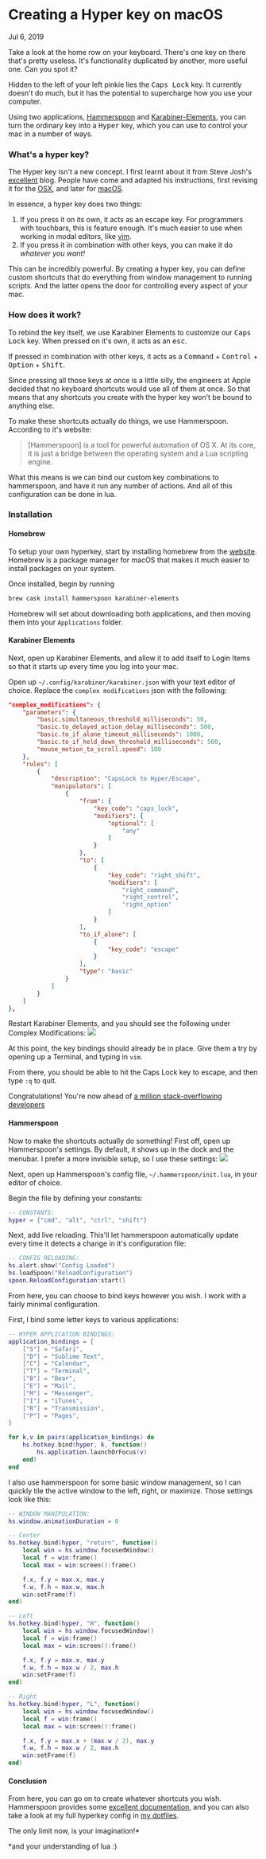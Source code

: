 # Creating a Hyper key on macOS
<time>Jul 6, 2019</time>

Take a look at the home row on your keyboard. There's one key on there that's pretty useless. It's functionality duplicated by another, more useful one. Can you spot it?

Hidden to the left of your left pinkie lies the <kbd>Caps Lock</kbd> key. It currently doesn't do much, but it has the potential to supercharge how you use your computer.

Using two applications, [Hammerspoon](https://www.hammerspoon.org) and [Karabiner-Elements](https://github.com/tekezo/Karabiner-Elements), you can turn the ordinary key into a <kbd>Hyper</kbd> key, which you can use to control your mac in a number of ways.

### What's a hyper key?

The Hyper key isn't a new concept. I first learnt about it from Steve Josh's [excellent](http://stevelosh.com/blog/2012/10/a-modern-space-cadet/) blog. People have come and adapted his instructions, first revising it for the [OSX](https://brettterpstra.com/2012/12/08/a-useful-caps-lock-key/), and later for [macOS](https://brettterpstra.com/2017/06/15/a-hyper-key-with-karabiner-elements-full-instructions/).

In essence, a hyper key does two things:

1. If you press it on its own, it acts as an escape key. For programmers with touchbars, this is feature enough. It's much easier to use when working in modal editors, like [vim](https://www.vim.org).
2. If you press it in combination with other keys, you can make it do _whatever you want!_

This can be incredibly powerful. By creating a hyper key, you can define custom shortcuts that do everything from window management to running scripts. And the latter opens the door for controlling every aspect of your mac.

### How does it work?

To rebind the key itself, we use Karabiner Elements to customize our <kbd>Caps Lock</kbd> key. When pressed on it's own, it acts as an <kbd>esc</kbd>. 

If pressed in combination with other keys, it acts as a <kbd>Command</kbd> + <kbd>Control</kbd> + <kbd>Option</kbd> + <kbd>Shift</kbd>. 

Since pressing all those keys at once is a little silly, the engineers at Apple decided that no keyboard shortcuts would use all of them at once. So that means that any shortcuts you create with the hyper key won't be bound to anything else.

To make these shortcuts actually do things, we use Hammerspoon. According to it's website: 

> [Hammerspoon] is a tool for powerful automation of OS X. At its core, it is just a bridge between the operating system and a Lua scripting engine. 

What this means is we can bind our custom key combinations to hammerspoon, and have it run any number of actions. And all of this configuration can be done in lua.

### Installation

#### Homebrew

To setup your own hyperkey, start by installing homebrew from the [website](https://brew.sh). Homebrew is a package manager for macOS that makes it much easier to install packages on your system.

Once installed, begin by running
```bash
brew cask install hammerspoon karabiner-elements
```

Homebrew will set about downloading both applications, and then moving them into your `Applications` folder.

#### Karabiner Elements

Next, open up Karabiner Elements, and allow it to add itself to Login Items so that it starts up every time you log into your mac.

Open up `~/.config/karabiner/karabiner.json` with your text editor of choice. Replace the `complex modifications` json with the following:

```json
"complex_modifications": {
    "parameters": {
        "basic.simultaneous_threshold_milliseconds": 50,
        "basic.to_delayed_action_delay_milliseconds": 500,
        "basic.to_if_alone_timeout_milliseconds": 1000,
        "basic.to_if_held_down_threshold_milliseconds": 500,
        "mouse_motion_to_scroll.speed": 100
    },
    "rules": [
        {
            "description": "CapsLock to Hyper/Escape",
            "manipulators": [
                {
                    "from": {
                        "key_code": "caps_lock",
                        "modifiers": {
                            "optional": [
                                "any"
                            ]
                        }
                    },
                    "to": [
                        {
                            "key_code": "right_shift",
                            "modifiers": [
                                "right_command",
                                "right_control",
                                "right_option"
                            ]
                        }
                    ],
                    "to_if_alone": [
                        {
                            "key_code": "escape"
                        }
                    ],
                    "type": "basic"
                }
            ]
        }
    ]
},
```

Restart Karabiner Elements, and you should see the following under Complex Modifications:
![](https://i.imgur.com/wqfowjW.png)

At this point, the key bindings should already be in place. Give them a try by opening up a Terminal, and typing in `vim`.

From there, you should be able to hit the <kbr>Caps Lock</kbr> key to escape, and then type `:q` to quit. 

Congratulations! You're now ahead of [a million stack-overflowing developers](https://stackoverflow.blog/2017/05/23/stack-overflow-helping-one-million-developers-exit-vim/)

#### Hammerspoon

Now to make the shortcuts actually do something! First off, open up Hammerspoon's settings. By default, it shows up in the dock and the menubar. I prefer a more invisible setup, so I use these settings:
![](https://i.imgur.com/gRii6lg.png)

Next, open up Hammerspoon's config file, `~/.hammerspoon/init.lua`, in your editor of choice.

Begin the file by defining your constants:
```lua
-- CONSTANTS:
hyper = {"cmd", "alt", "ctrl", "shift"}
```

Next, add live reloading. This'll let hammerspoon automatically update every time it detects a change in it's configuration file:

```lua
-- CONFIG RELOADING:
hs.alert.show("Config Loaded")
hs.loadSpoon("ReloadConfiguration")
spoon.ReloadConfiguration:start()
```

From here, you can choose to bind keys however you wish. I work with a fairly minimal configuration. 

First, I bind some letter keys to various applications:

```lua
-- HYPER APPLICATION BINDINGS:
application_bindings = {
    ["S"] = "Safari",
    ["D"] = "Sublime Text",
    ["C"] = "Calendar",
    ["T"] = "Terminal",
    ["B"] = "Bear",
    ["E"] = "Mail",
    ["M"] = "Messenger",
    ["I"] = "iTunes",
    ["R"] = "Transmission",
    ["P"] = "Pages",
}

for k,v in pairs(application_bindings) do
    hs.hotkey.bind(hyper, k, function()
        hs.application.launchOrFocus(v)
    end)
end
```

I also use hammerspoon for some basic window management, so I can quickly tile the active window to the left, right, or maximize. Those settings look like this:

```lua
-- WINDOW MANIPULATION:
hs.window.animationDuration = 0

-- Center
hs.hotkey.bind(hyper, "return", function()
    local win = hs.window.focusedWindow()
    local f = win:frame()
    local max = win:screen():frame()

    f.x, f.y = max.x, max.y
    f.w, f.h = max.w, max.h
    win:setFrame(f)
end)

-- Left
hs.hotkey.bind(hyper, "H", function()
    local win = hs.window.focusedWindow()
    local f = win:frame()
    local max = win:screen():frame()

    f.x, f.y = max.x, max.y
    f.w, f.h = max.w / 2, max.h
    win:setFrame(f)
end)

-- Right
hs.hotkey.bind(hyper, "L", function()
    local win = hs.window.focusedWindow()
    local f = win:frame()
    local max = win:screen():frame()

    f.x, f.y = max.x + (max.w / 2), max.y
    f.w, f.h = max.w / 2, max.h
    win:setFrame(f)
end)
```

#### Conclusion

From here, you can go on to create whatever shortcuts you wish. Hammerspoon provides some [excellent documentation](https://www.hammerspoon.org/docs/), and you can also take a look at my full hyperkey config in [my dotfiles](https://github.com/arya-k/dotfiles/tree/master/hyperkey). 

The only limit now, is your imagination!*

*and your understanding of lua :)